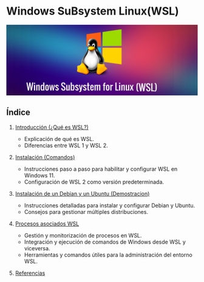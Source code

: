 #  Windows SuBsystem Linux(WSL) 

![pinguino](pinguin.png)


## Índice

1. [Introducción (¿Qué es WSL?)](introduccion.md)
    - Explicación de qué es WSL.
    - Diferencias entre WSL 1 y WSL 2.
      
2. [Instalación (Comandos)](instalacion.md)

   - Instrucciones paso a paso para habilitar y configurar WSL en Windows 11.
   - Configuración de WSL 2 como versión predeterminada.
     
5. [Instalación de un Debian y un Ubuntu (Demostracion)](#instalaciondebianubuntu)

   - Instrucciones detalladas para instalar y configurar Debian y Ubuntu.
   - Consejos para gestionar múltiples distribuciones.
     
7. [Procesos asociados WSL](procesos.md)

   - Gestión y monitorización de procesos en WSL.
   - Integración y ejecución de comandos de Windows desde WSL y viceversa.
   - Herramientas y comandos útiles para la administración del entorno WSL.


9. [Referencias](referencias)
